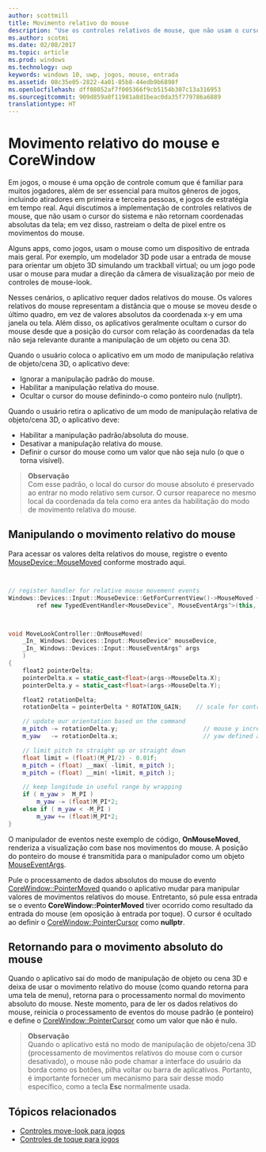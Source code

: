 ```yaml
---
author: scottmill
title: Movimento relativo do mouse
description: "Use os controles relativos de mouse, que não usam o cursor do sistema e não retornam coordenadas absolutas da tela, e rastreiam o delta de pixel entre os movimentos do mouse em jogos."
ms.author: scotmi
ms.date: 02/08/2017
ms.topic: article
ms.prod: windows
ms.technology: uwp
keywords: windows 10, uwp, jogos, mouse, entrada
ms.assetid: 08c35e05-2822-4a01-85b8-44edb9b6898f
ms.openlocfilehash: dff08052af7f005366f9cb5154b307c13a316953
ms.sourcegitcommit: 909d859a0f11981a8d1beac0da35f779786a6889
translationtype: HT
---
```

# <a name="relative-mouse-movement-and-corewindow"></a>Movimento relativo do mouse e CoreWindow

Em jogos, o mouse é uma opção de controle comum que é familiar para muitos jogadores, além de ser essencial para muitos gêneros de jogos, incluindo atiradores em primeira e terceira pessoas, e jogos de estratégia em tempo real. Aqui discutimos a implementação de controles relativos de mouse, que não usam o cursor do sistema e não retornam coordenadas absolutas da tela; em vez disso, rastreiam o delta de pixel entre os movimentos do mouse.

Alguns apps, como jogos, usam o mouse como um dispositivo de entrada mais geral. Por exemplo, um modelador 3D pode usar a entrada de mouse para orientar um objeto 3D simulando um trackball virtual; ou um jogo pode usar o mouse para mudar a direção da câmera de visualização por meio de controles de mouse-look. 

Nesses cenários, o aplicativo requer dados relativos do mouse. Os valores relativos do mouse representam a distância que o mouse se moveu desde o último quadro, em vez de valores absolutos da coordenada x-y em uma janela ou tela. Além disso, os aplicativos geralmente ocultam o cursor do mouse desde que a posição do cursor com relação às coordenadas da tela não seja relevante durante a manipulação de um objeto ou cena 3D. 

Quando o usuário coloca o aplicativo em um modo de manipulação relativa de objeto/cena 3D, o aplicativo deve: 
- Ignorar a manipulação padrão do mouse.
- Habilitar a manipulação relativa do mouse.
- Ocultar o cursor do mouse definindo-o como ponteiro nulo (nullptr). 

Quando o usuário retira o aplicativo de um modo de manipulação relativa de objeto/cena 3D, o aplicativo deve: 
- Habilitar a manipulação padrão/absoluta do mouse.
- Desativar a manipulação relativa do mouse. 
- Definir o cursor do mouse como um valor que não seja nulo (o que o torna visível).

> **Observação**  
Com esse padrão, o local do cursor do mouse absoluto é preservado ao entrar no modo relativo sem cursor. O cursor reaparece no mesmo local da coordenada da tela como era antes da habilitação do modo de movimento relativa do mouse.

 

## <a name="handling-relative-mouse-movement"></a>Manipulando o movimento relativo do mouse


Para acessar os valores delta relativos do mouse, registre o evento [MouseDevice::MouseMoved](https://msdn.microsoft.com/library/windows/apps/xaml/windows.devices.input.mousedevice.mousemoved.aspx) conforme mostrado aqui.


```cpp


// register handler for relative mouse movement events
Windows::Devices::Input::MouseDevice::GetForCurrentView()->MouseMoved +=
        ref new TypedEventHandler<MouseDevice^, MouseEventArgs^>(this, &MoveLookController::OnMouseMoved);


```

```cpp


void MoveLookController::OnMouseMoved(
    _In_ Windows::Devices::Input::MouseDevice^ mouseDevice,
    _In_ Windows::Devices::Input::MouseEventArgs^ args
    )
{
    float2 pointerDelta;
    pointerDelta.x = static_cast<float>(args->MouseDelta.X);
    pointerDelta.y = static_cast<float>(args->MouseDelta.Y);

    float2 rotationDelta;
    rotationDelta = pointerDelta * ROTATION_GAIN;    // scale for control sensitivity

    // update our orientation based on the command
    m_pitch -= rotationDelta.y;                        // mouse y increases down, but pitch increases up
    m_yaw   -= rotationDelta.x;                        // yaw defined as CCW around y-axis

    // limit pitch to straight up or straight down
    float limit = (float)(M_PI/2) - 0.01f;
    m_pitch = (float) __max( -limit, m_pitch );
    m_pitch = (float) __min( +limit, m_pitch );

    // keep longitude in useful range by wrapping
    if ( m_yaw >  M_PI )
        m_yaw -= (float)M_PI*2;
    else if ( m_yaw < -M_PI )
        m_yaw += (float)M_PI*2;
}

```

O manipulador de eventos neste exemplo de código, **OnMouseMoved**, renderiza a visualização com base nos movimentos do mouse. A posição do ponteiro do mouse é transmitida para o manipulador como um objeto [MouseEventArgs](https://msdn.microsoft.com/library/windows/apps/xaml/windows.devices.input.mouseeventargs.aspx). 

Pule o processamento de dados absolutos do mouse do evento [CoreWindow::PointerMoved](https://msdn.microsoft.com/library/windows/apps/xaml/windows.ui.core.corewindow.pointermoved.aspx) quando o aplicativo mudar para manipular valores de movimentos relativos do mouse. Entretanto, só pule essa entrada se o evento **CoreWindow::PointerMoved** tiver ocorrido como resultado da entrada do mouse (em oposição à entrada por toque). O cursor é ocultado ao definir o [CoreWindow::PointerCursor](https://msdn.microsoft.com/library/windows/apps/xaml/windows.ui.core.corewindow.pointercursor.aspx) como **nullptr**. 

## <a name="returning-to-absolute-mouse-movement"></a>Retornando para o movimento absoluto do mouse

Quando o aplicativo sai do modo de manipulação de objeto ou cena 3D e deixa de usar o movimento relativo do mouse (como quando retorna para uma tela de menu), retorna para o processamento normal do movimento absoluto do mouse. Neste momento, para de ler os dados relativos do mouse, reinicia o processamento de eventos do mouse padrão (e ponteiro) e define o [CoreWindow::PointerCursor](https://msdn.microsoft.com/library/windows/apps/xaml/windows.ui.core.corewindow.pointercursor.aspx) como um valor que não é nulo. 

> **Observação**  
Quando o aplicativo está no modo de manipulação de objeto/cena 3D (processamento de movimentos relativos do mouse com o cursor desativado), o mouse não pode chamar a interface do usuário da borda como os botões, pilha voltar ou barra de aplicativos. Portanto, é importante fornecer um mecanismo para sair desse modo específico, como a tecla **Esc** normalmente usada.

## <a name="related-topics"></a>Tópicos relacionados

* [Controles move-look para jogos](tutorial--adding-move-look-controls-to-your-directx-game.md) 
* [Controles de toque para jogos](tutorial--adding-touch-controls-to-your-directx-game.md)